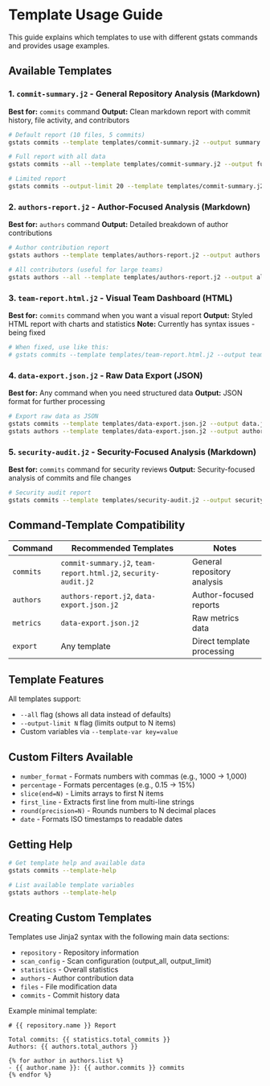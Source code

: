 # Template Usage Guide

This guide explains which templates to use with different gstats commands and provides usage examples.

## Available Templates

### 1. `commit-summary.j2` - General Repository Analysis (Markdown)
**Best for:** `commits` command
**Output:** Clean markdown report with commit history, file activity, and contributors

```bash
# Default report (10 files, 5 commits)
gstats commits --template templates/commit-summary.j2 --output summary.md

# Full report with all data
gstats commits --all --template templates/commit-summary.j2 --output full-summary.md

# Limited report
gstats commits --output-limit 20 --template templates/commit-summary.j2 --output limited-summary.md
```

### 2. `authors-report.j2` - Author-Focused Analysis (Markdown)
**Best for:** `authors` command
**Output:** Detailed breakdown of author contributions

```bash
# Author contribution report
gstats authors --template templates/authors-report.j2 --output authors.md

# All contributors (useful for large teams)
gstats authors --all --template templates/authors-report.j2 --output all-authors.md
```

### 3. `team-report.html.j2` - Visual Team Dashboard (HTML)
**Best for:** `commits` command when you want a visual report
**Output:** Styled HTML report with charts and statistics
**Note:** Currently has syntax issues - being fixed

```bash
# When fixed, use like this:
# gstats commits --template templates/team-report.html.j2 --output team-dashboard.html
```

### 4. `data-export.json.j2` - Raw Data Export (JSON)
**Best for:** Any command when you need structured data
**Output:** JSON format for further processing

```bash
# Export raw data as JSON
gstats commits --template templates/data-export.json.j2 --output data.json
gstats authors --template templates/data-export.json.j2 --output authors-data.json
```

### 5. `security-audit.j2` - Security-Focused Analysis (Markdown)
**Best for:** `commits` command for security reviews
**Output:** Security-focused analysis of commits and file changes

```bash
# Security audit report
gstats commits --template templates/security-audit.j2 --output security-audit.md
```

## Command-Template Compatibility

| Command | Recommended Templates | Notes |
|---------|----------------------|-------|
| `commits` | `commit-summary.j2`, `team-report.html.j2`, `security-audit.j2` | General repository analysis |
| `authors` | `authors-report.j2`, `data-export.json.j2` | Author-focused reports |
| `metrics` | `data-export.json.j2` | Raw metrics data |
| `export` | Any template | Direct template processing |

## Template Features

All templates support:
- `--all` flag (shows all data instead of defaults)
- `--output-limit N` flag (limits output to N items)
- Custom variables via `--template-var key=value`

## Custom Filters Available

- `number_format` - Formats numbers with commas (e.g., 1000 → 1,000)
- `percentage` - Formats percentages (e.g., 0.15 → 15%)
- `slice(end=N)` - Limits arrays to first N items
- `first_line` - Extracts first line from multi-line strings
- `round(precision=N)` - Rounds numbers to N decimal places
- `date` - Formats ISO timestamps to readable dates

## Getting Help

```bash
# Get template help and available data
gstats commits --template-help

# List available template variables
gstats authors --template-help
```

## Creating Custom Templates

Templates use Jinja2 syntax with the following main data sections:
- `repository` - Repository information
- `scan_config` - Scan configuration (output_all, output_limit)
- `statistics` - Overall statistics
- `authors` - Author contribution data
- `files` - File modification data  
- `commits` - Commit history data

Example minimal template:
```jinja2
# {{ repository.name }} Report

Total commits: {{ statistics.total_commits }}
Authors: {{ authors.total_authors }}

{% for author in authors.list %}
- {{ author.name }}: {{ author.commits }} commits
{% endfor %}
```